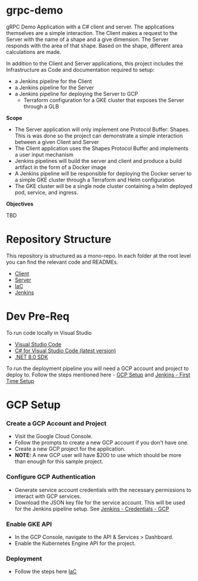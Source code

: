 # grpc-demo
gRPC Demo Application with a C# client and server. The applications themselves are a simple interaction. The Client makes a request to the Server with the name of a shape and a give dimension. The Server responds with the area of that shape. Based on the shape, different area calculations are made. 

In addition to the Client and Server applications, this project includes the Infrastructure as Code and documentation required to setup:
- a Jenkins pipeline for the Client
- a Jenkins pipeline for the  Server
- a Jenkins pipeline for deploying the Server to GCP
  - Terraform configuration for a GKE cluster that exposes the Server through a GLB

**Scope**

- The Server application will only implement one Protocol Buffer: Shapes. This is was done so the project can demonstrate a simple interaction between a given Client and Server
- The Client application uses the Shapes Protocol Buffer and implements a user input mechanism
- Jenkins pipelines will build the server and client and produce a build artifact in the form of a Docker image
- A Jenkins pipeline will be responsible for deploying the Docker server to a simple GKE cluster through a Terraform and Helm configuration
- The GKE cluster will be a single node cluster containing a helm deployed pod, service, and ingress.


**Objectives**

TBD

# Repository Structure
This repository is structured as a mono-repo. In each folder at the root level you can find the relevant code and READMEs.
- [Client](./Client/)
- [Server](./Server/)
- [IaC](./IaC/)
- [Jenkins](./Jenkins/)


# Dev Pre-Req
To run code locally in Visual Studio
- [Visual Studio Code](https://code.visualstudio.com/download)
- [C# for Visual Studio Code (latest version)](https://marketplace.visualstudio.com/items?itemName=ms-dotnettools.csharp)
- [.NET 8.0 SDK](https://dotnet.microsoft.com/download/dotnet/8.0)


To run the deployment pipeline you will need a GCP account and project to deploy to. Follow the steps mentioned here - [GCP Setup](#gcp-setup) and [Jenkins - First Time Setup](./Jenkins/README.md#first-time-setup)

# GCP Setup
### Create a GCP Account and Project
- Visit the Google Cloud Console.
- Follow the prompts to create a new GCP account if you don't have one.
- Create a new GCP project for the application.
- **NOTE:** A new GCP user will have $200 to use which should be more than enough for this sample project. 

### Configure GCP Authentication
- Generate service account credentials with the necessary permissions to interact with GCP services.
- Download the JSON key file for the service account. This will be used for the Jenkins pipeline setup. See [Jenkins - Credentials - GCP](./Jenkins/README.md#gcp)


### Enable GKE API
- In the GCP Console, navigate to the API & Services > Dashboard.
- Enable the Kubernetes Engine API for the project.

### Deployment
- Follow the steps here [IaC](./IaC/README.md)



